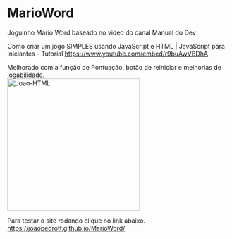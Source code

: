 # MarioWord
 Joguinho Mario Word baseado no video do canal Manual do Dev
 
 Como criar um jogo SIMPLES usando JavaScript e HTML | JavaScript para iniciantes - Tutorial
 https://www.youtube.com/embed/r9buAwVBDhA
 
 Melhorado com a função de Pontuação, botão de reiniciar e melhorias de jogabilidade.<br>
 <img align="center" alt="Joao-HTML" height="300px"  src="https://user-images.githubusercontent.com/107484851/188708384-b05245b4-ab1b-407c-99e1-1f624b6e54f0.png">


 
 Para testar o site rodando clique no link abaixo.
 https://joaopedrotf.github.io/MarioWord/
